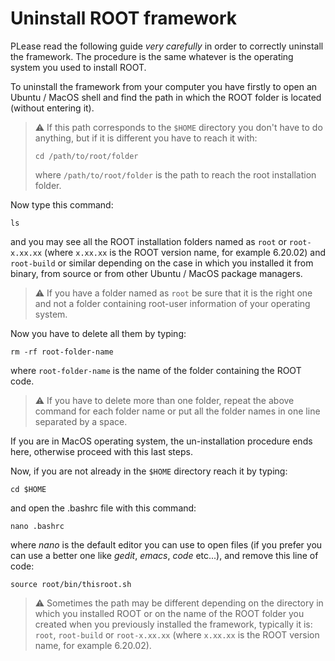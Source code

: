 # Uninstall ROOT framework

PLease read the following guide *very carefully* in order to correctly uninstall the framework. The procedure is the same whatever is the operating system you used to install ROOT.

To uninstall the framework from your computer you have firstly to open an Ubuntu / MacOS shell and find the path in which the ROOT folder is located (without entering it).

> :warning: If this path corresponds to the `$HOME` directory you don't have to do anything, but if it is different you have to reach it with:
> ```shell
> cd /path/to/root/folder
> ```
> where `/path/to/root/folder` is the path to reach the root installation folder. 

Now type this command:

```shell
ls
```

and you may see all the ROOT installation folders named as `root` or `root-x.xx.xx` (where `x.xx.xx` is the ROOT version name, for example 6.20.02) and `root-build` or similar depending on the case in which you installed it from binary, from source or from other Ubuntu / MacOS package managers.
> :warning: If you have a folder named as `root` be sure that it is the right one and not a folder containing root-user information of your operating system.

Now you have to delete all them by typing:

```shell
rm -rf root-folder-name
```

where `root-folder-name` is the name of the folder containing the ROOT code.
> :warning: If you have to delete more than one folder, repeat the above command for each folder name or put all the folder names in one line separated by a space.

If you are in MacOS operating system, the un-installation procedure ends here, otherwise proceed with this last steps.

Now, if you are not already in the `$HOME` directory reach it by typing:

```shell
cd $HOME
```

and open the .bashrc file with this command:

```shell
nano .bashrc
```

where *nano* is the default editor you can use to open files (if you prefer you can use a better one like *gedit*, *emacs*, *code* etc...), and remove this line of code:

```shell
source root/bin/thisroot.sh
```

> :warning: Sometimes the path may be different depending on the directory in which you installed ROOT or on the name of the ROOT folder you created when you previously installed the framework, typically it is: `root`, `root-build` or `root-x.xx.xx` (where `x.xx.xx` is the ROOT version name, for example 6.20.02).
